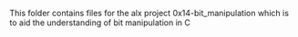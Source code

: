 This folder contains files for the alx project 0x14-bit_manipulation which is to aid the understanding of bit manipulation in C
